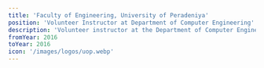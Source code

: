 ```yaml
---
title: 'Faculty of Engineering, University of Peradeniya'
position: 'Volunteer Instructor at Department of Computer Engineering'
description: 'Volunteer instructor at the Department of Computer Engineering, University of Peradeniya, Sri Lanka. Conducted lab classes for the second year students to help them learn about computer science and engineering.'
fromYear: 2016
toYear: 2016
icon: '/images/logos/uop.webp'
---
```

